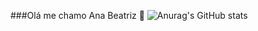 ###Olá me chamo Ana Beatriz 👋
![Anurag's GitHub stats](https://github-readme-stats.vercel.app/api?username=AnaBia1234&show_icons=true&theme=radical)
